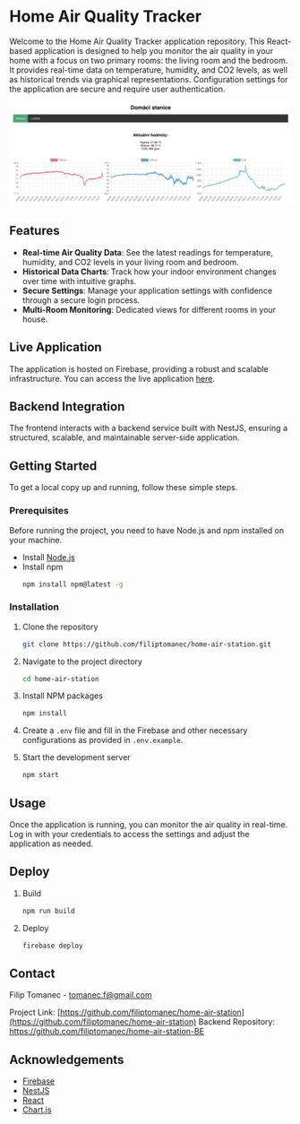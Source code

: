 # Home Air Quality Tracker

Welcome to the Home Air Quality Tracker application repository. This React-based application is designed to help you monitor the air quality in your home with a focus on two primary rooms: the living room and the bedroom. It provides real-time data on temperature, humidity, and CO2 levels, as well as historical trends via graphical representations. Configuration settings for the application are secure and require user authentication.

![Alt text](./ReadmeImg.png?raw=true "Screen")

## Features

- **Real-time Air Quality Data**: See the latest readings for temperature, humidity, and CO2 levels in your living room and bedroom.
- **Historical Data Charts**: Track how your indoor environment changes over time with intuitive graphs.
- **Secure Settings**: Manage your application settings with confidence through a secure login process.
- **Multi-Room Monitoring**: Dedicated views for different rooms in your house.

## Live Application

The application is hosted on Firebase, providing a robust and scalable infrastructure. You can access the live application [here](https://filiphomestation.web.app).

## Backend Integration

The frontend interacts with a backend service built with NestJS, ensuring a structured, scalable, and maintainable server-side application.

## Getting Started

To get a local copy up and running, follow these simple steps.

### Prerequisites

Before running the project, you need to have Node.js and npm installed on your machine.

- Install [Node.js](https://nodejs.org/en/)
- Install npm
  ```sh
  npm install npm@latest -g
  ```

### Installation

1. Clone the repository
   ```sh
   git clone https://github.com/filiptomanec/home-air-station.git
   ```
2. Navigate to the project directory
   ```sh
   cd home-air-station
   ```
3. Install NPM packages
   ```sh
   npm install
   ```
4. Create a `.env` file and fill in the Firebase and other necessary configurations as provided in `.env.example`.

5. Start the development server
   ```sh
   npm start
   ```

## Usage

Once the application is running, you can monitor the air quality in real-time. Log in with your credentials to access the settings and adjust the application as needed.

## Deploy

1. Build
   ```sh
   npm run build
   ```

2. Deploy
   ```sh
   firebase deploy
   ```

[//]: # ()
[//]: # (## Roadmap)

[//]: # ()
[//]: # (- [ ] Add support for additional rooms.)

[//]: # (- [ ] Integrate with smart home devices.)

[//]: # (- [ ] Provide recommendations for improving air quality.)

[//]: # (- [ ] Implement notifications for poor air quality readings.)

[//]: # ()
[//]: # (## Contributing)

[//]: # ()
[//]: # (Contributions are what make the open-source community such an amazing place to learn, inspire, and create. Any contributions you make are **greatly appreciated**.)

[//]: # ()
[//]: # (1. Fork the Project)

[//]: # (2. Create your Feature Branch &#40;`git checkout -b feature/AmazingFeature`&#41;)

[//]: # (3. Commit your Changes &#40;`git commit -m 'Add some AmazingFeature'`&#41;)

[//]: # (4. Push to the Branch &#40;`git push origin feature/AmazingFeature`&#41;)

[//]: # (5. Open a Pull Request)

[//]: # ()
[//]: # (## License)

[//]: # ()
[//]: # (Distributed under the MIT License. See `LICENSE` for more information.)

## Contact

Filip Tomanec - tomanec.f@gmail.com

Project Link: [https://github.com/filiptomanec/home-air-station](https://github.com/filiptomanec/home-air-station)
Backend Repository: https://github.com/filiptomanec/home-air-station-BE

## Acknowledgements

- [Firebase](https://firebase.google.com/)
- [NestJS](https://nestjs.com/)
- [React](https://reactjs.org/)
- [Chart.js](https://www.chartjs.org/)
